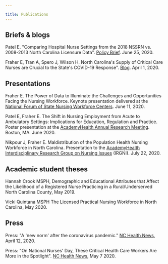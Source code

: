 ```yaml
---

title: Publications
---
```

## Briefs & blogs

Patel E. "Comparing Hospital Nurse Settings from the 2018 NSSRN vs. 2008-2013 North Carolina Licensure Data". [Policy Brief](https://nchealthworkforce.unc.edu/briefs/nssrn_hospital_setting/). June 25, 2020.

Fraher E, Tran A, Spero J, Wilson H. North Carolina's Supply of Critical Care Nurses are Crucial to the State's COVID-19 Response". [Blog](https://nchealthworkforce.unc.edu/blog/icu_nursing_covid/). April 1, 2020.

## Presentations

Fraher E. The Power of Data to Illuminate the Challenges and Opportunities Facing the Nursing Workforce. Keynote presentation delivered at the [National Forum of State Nursing Workforce Centers](https://www.shepscenter.unc.edu/workforce_product/the-power-of-data-to-illuminate-the-challenges-and-opportunities-facing-the-nursing-workforce/). June 11, 2020.

Patel E, Fraher E. The Shift in Nursing Employment from Acute to Ambulatory Settings: Implications for Education, Regulation and Practice. Poster presentation at the [AcademyHealth Annual Research Meeting](https://www.shepscenter.unc.edu/workforce_product/shift-rn-ambulatorycare/). Boston, MA. June 2020.

Nikpour J, Fraher E. Maldistribution of the Population Health Nursing Workforce in North Carolina. Presentation to the [AcademyHealth Interdisciplinary Research Group on Nursing Issues](https://www.shepscenter.unc.edu/workforce_product/sdoh-irgni/) (IRGNI). July 22, 2020.

## Academic student theses

  Hannah Crook MSPH, Demographic and Educational Attributes that Affect the Likelihood of a Registered Nurse Practicing in a Rural/Underserved North Carolina County, May 2019.

  Vicki Quintana MSPH The Licensed Practical Nursing Workforce in North Carolina, May 2020.

## Press

Press: "A 'new norm' after the coronavirus pandemic." [NC Health News](https://www.northcarolinahealthnews.org/2020/05/07/rns-in-a-time-of-covid/), April 12, 2020.

Press: "On National Nurses' Day, These Critical Health Care Workers Are More in the Spotlight". [NC Health News](https://www.northcarolinahealthnews.org/2020/05/07/rns-in-a-time-of-covid/), May 7 2020.
